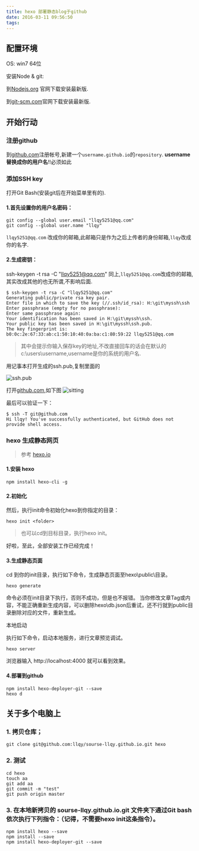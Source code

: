 ```yaml
---
title: hexo 部署静态blog于github
date: 2016-03-11 09:56:50
tags:
---
```

## **配置环境**
OS: win7 64位

安装Node & git:

到[Nodejs.org](http://nodejs.org/) 官网下载安装最新版.

到[git-scm.com](http://www.git-scm.com/)官网下载安装最新版.
## 开始行动
### 注册github
到[github.com](github.com)注册帐号,新建一个`username.github.io`的`repository`.
**username替换成你的用户名**!!必须如此

### 添加SSH key
打开Git Bash(安装git后在开始菜单里有的).
#### 1.首先设置你的用户名密码：

```
git config --global user.email "llqy5251@qq.com"
git config --global user.name "llqy"
```

`llqy5251@qq.com` 改成你的邮箱,此邮箱只是作为之后上传者的身份邮箱,`llqy`改成你的名字.
#### 2.生成密钥：
ssh-keygen -t rsa -C "llqy5251@qq.com"
同上,`llqy5251@qq.com`改成你的邮箱,其实改成其他的也无所谓,不影响后面.

```
$ ssh-keygen -t rsa -C "llqy5251@qq.com"
Generating public/private rsa key pair.
Enter file in which to save the key (//.ssh/id_rsa): H:\git\myssh\ssh
Enter passphrase (empty for no passphrase):
Enter same passphrase again:
Your identification has been saved in H:\git\myssh\ssh.
Your public key has been saved in H:\git\myssh\ssh.pub.
The key fingerprint is:
b0:0c:2e:67:33:ab:c1:50:10:40:0a:ba:c1:80:59:22 llqy5251@qq.com
```

>其中会提示你输入保存key的地址,不改直接回车的话会在默认的c:\users\username,username是你的系统的用户名.

用记事本打开生成的ssh.pub,复制里面的

![ssh.pub](https://neqxoq-sn3301.files.1drv.com/y3m_cGA2-vhx6XwyVvnS5CmYZZpiOtGZMwHU0XpBgoClJYvFJFo7gEJA_JsemD6TvWdaqLjtr2TY91Ygcd91d-w3GbYsa8GTPfq8MOqJkeu_Z1S6jqJQ1VW0c4FQmjQ_tl0-kBc0TX7DmqCRmmIdo2LQzytSX6oTy2A41IHgkJhc4M?width=663&height=118&cropmode=none)

打开[github.com](github.com),如下图
![sitting](https://npqxoq-sn3301.files.1drv.com/y3mrELEkYbSwCqAyCHyoPQTml9emIgIn5UiuqDMtLjsdp_TjGAAM113BHZIbIRh04bNbCExugKOuDYyMNzTsw0JyGPRh2UoxMPd5h3EAjdz8w5_CmoQBYX1yBbBRubrhGOwAkxYf2uwS55bgfLAvItYOPy-T0yNbs91J0fTR9pvQ5U?width=885&height=662&cropmode=none)

最后可以验证一下：

```
$ ssh -T git@github.com
Hi llqy! You've successfully authenticated, but GitHub does not provide shell access.
```

### hexo 生成静态网页
> 参考 [hexo.io](https://hexo.io/zh-cn/)

#### 1.安装 hexo

```
npm install hexo-cli -g
```

#### 2.初始化

然后，执行init命令初始化hexo到你指定的目录：

```
hexo init <folder>
```

> 也可以cd到目标目录，执行hexo init。

好啦，至此，全部安装工作已经完成！

#### 3.生成静态页面

cd 到你的init目录，执行如下命令，生成静态页面至hexo\public\目录。

```
hexo generate
```

命令必须在init目录下执行，否则不成功，但是也不报错。
当你修改文章Tag或内容，不能正确重新生成内容，可以删除hexo\db.json后重试，还不行就到public目录删除对应的文件，重新生成。

本地启动

执行如下命令，启动本地服务，进行文章预览调试。

```
hexo server
```

浏览器输入 http://localhost:4000 就可以看到效果。

#### 4.部署到github

```
npm install hexo-deployer-git --save
hexo d
```

## 关于多个电脑上


### 1. 拷贝仓库；

```
git clone git@github.com:llqy/sourse-llqy.github.io.git hexo
```

### 2. 测试

```
cd hexo
touch aa
git add aa
git commit -m "test"
git push origin master

```

### 3. 在本地新拷贝的 sourse-llqy.github.io.git 文件夹下通过Git bash依次执行下列指令：（记得，不需要hexo init这条指令）。

```
npm install hexo --save
npm install --save	
npm install hexo-deployer-git --save
```



